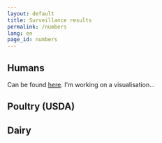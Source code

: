 ```yaml
---
layout: default
title: Surveillance results
permalink: /numbers
lang: en
page_id: numbers
---
```


## Humans

Can be found [here](https://www.cdc.gov/bird-flu/situation-summary/index.html#human-cases). I'm working on a visualisation...

## Poultry (USDA)

<script type='module' src='https://publicdashboards.dl.usda.gov/javascripts/api/tableau.embedding.3.latest.min.js'></script><tableau-viz id='tableau-viz' src='https://publicdashboards.dl.usda.gov/t/MRP_PUB/views/VS_Avian_HPAIConfirmedDetections2022/HPAI2022ConfirmedDetections' width='850' height='1727' hide-tabs toolbar='bottom' ></tableau-viz>


## Dairy

<script type='module' src='https://publicdashboards.dl.usda.gov/javascripts/api/tableau.embedding.3.latest.min.js'></script><tableau-viz id='tableau-viz' src='https://publicdashboards.dl.usda.gov/t/MRP_PUB/views/VS_Cattle_HPAIConfirmedDetections2024/HPAI2022ConfirmedDetections' width='850' height='1227' hide-tabs toolbar='bottom' ></tableau-viz>
